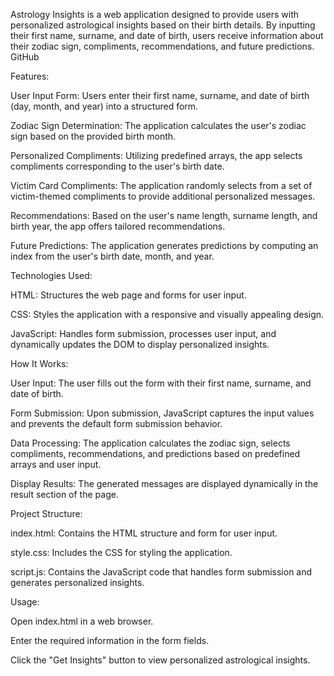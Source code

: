 ​Astrology Insights is a web application designed to provide users with personalized astrological insights based on their birth details. By inputting their first name, surname, and date of birth, users receive information about their zodiac sign, compliments, recommendations, and future predictions.​
GitHub

Features:

User Input Form: Users enter their first name, surname, and date of birth (day, month, and year) into a structured form.​

Zodiac Sign Determination: The application calculates the user's zodiac sign based on the provided birth month.​

Personalized Compliments: Utilizing predefined arrays, the app selects compliments corresponding to the user's birth date.​

Victim Card Compliments: The application randomly selects from a set of victim-themed compliments to provide additional personalized messages.​

Recommendations: Based on the user's name length, surname length, and birth year, the app offers tailored recommendations.​

Future Predictions: The application generates predictions by computing an index from the user's birth date, month, and year.​

Technologies Used:

HTML: Structures the web page and forms for user input.​

CSS: Styles the application with a responsive and visually appealing design.​

JavaScript: Handles form submission, processes user input, and dynamically updates the DOM to display personalized insights.​

How It Works:

User Input: The user fills out the form with their first name, surname, and date of birth.​

Form Submission: Upon submission, JavaScript captures the input values and prevents the default form submission behavior.​

Data Processing: The application calculates the zodiac sign, selects compliments, recommendations, and predictions based on predefined arrays and user input.​

Display Results: The generated messages are displayed dynamically in the result section of the page.​

Project Structure:

index.html: Contains the HTML structure and form for user input.​

style.css: Includes the CSS for styling the application.​

script.js: Contains the JavaScript code that handles form submission and generates personalized insights.​

Usage:

Open index.html in a web browser.​

Enter the required information in the form fields.​

Click the "Get Insights" button to view personalized astrological insights.​


